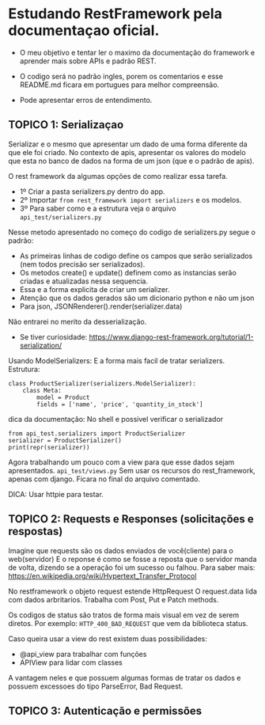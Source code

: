 # Estudando RestFramework pela documentaçao oficial.

- O meu objetivo e tentar ler o maximo da documentação do framework e aprender mais sobre APIs e padrão REST.

- O codigo será no padrão ingles, porem os comentarios e esse
README.md ficara em portugues para melhor compreensão.
  
- Pode apresentar erros de entendimento.

## TOPICO 1: Serializaçao
Serializar e o mesmo que apresentar um dado de uma forma diferente da que ele foi criado.
No contexto de apis, apresentar os valores do modelo que esta no banco de dados na forma de um json (que e o padrão de apis).

O rest framework da algumas opções de como realizar essa tarefa.

- 1º Criar a pasta serializers.py dentro do app.
- 2º Importar ``from rest_framework import serializers`` e os modelos.
- 3º Para saber como e a estrutura veja o arquivo ``api_test/serializers.py``

Nesse metodo apresentado no começo do codigo de serializers.py segue o padrão:
- As primeiras linhas de codigo define os campos que serão serializados (nem todos precisão ser serializados).
- Os metodos create() e update() definem como as instancias serão criadas e atualizadas nessa sequencia.
- Essa e a forma explicita de criar um serializer.
- Atenção que os dados gerados são um dicionario python e não um json
- Para json, JSONRenderer().render(serializer.data)

Não entrarei no merito da desserialização. 
- Se tiver curiosidade: https://www.django-rest-framework.org/tutorial/1-serialization/

Usando ModelSerializers:
E a forma mais facil de tratar serializers.
Estrutura:
```
class ProductSerializer(serializers.ModelSerializer):
    class Meta:
        model = Product
        fields = ['name', 'price', 'quantity_in_stock']
```

dica da documentação: No shell e possivel verificar o serializador
```
from api_test.serializers import ProductSerializer
serializer = ProductSerializer()
print(repr(serializer))
```

Agora trabalhando um pouco com a view para que esse dados sejam apresentados. `api_test/views.py`
Sem usar os recursos do rest_framework, apenas com django. Ficara no final do arquivo comentado.

DICA: Usar httpie para testar.

## TOPICO 2: Requests e Responses (solicitações e respostas)
Imagine que requests são os dados enviados de você(cliente) para o web(servidor)
E o reponse é como se fosse a reposta que o servidor manda de volta, dizendo se a operação foi um sucesso ou falhou. 
Para saber mais: https://en.wikipedia.org/wiki/Hypertext_Transfer_Protocol

No restframework o objeto request estende HttpRequest 
O request.data lida com dados arbritarios. Trabalha com Post, Put e Patch methods.

Os codigos de status são tratos de forma mais visual em vez de serem diretos. Por exemplo:
`HTTP_400_BAD_REQUEST` que vem da biblioteca status.

Caso queira usar a view do rest existem duas possibilidades:
- @api_view para trabalhar com funções
- APIView para lidar com classes

A vantagem neles e que possuem algumas formas de tratar os dados e possuem excessoes do tipo ParseError, Bad Request.

## TOPICO 3: Autenticação e permissões

